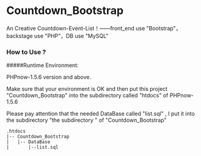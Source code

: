 Countdown_Bootstrap
===================

An Creative Countdown-Event-List！——front_end use "Bootstrap"，backstage use "PHP"，DB use "MySQL"

### How to Use ?

#####Runtime Environment:

PHPnow-1.5.6 version and above.

Make sure that your environment is OK and then put this project "Countdown_Bootstrap" into 
the subdirectory called "htdocs" of PHPnow-1.5.6

Please pay attention that the needed DataBase called "list.sql" , I put it into the subdirectory "the subdirectory " of "Countdown_Bootstrap"  

    .htdocs
    |-- Countdown_Bootstrap
    |   |-- DataBase
    |       |--list.sql

